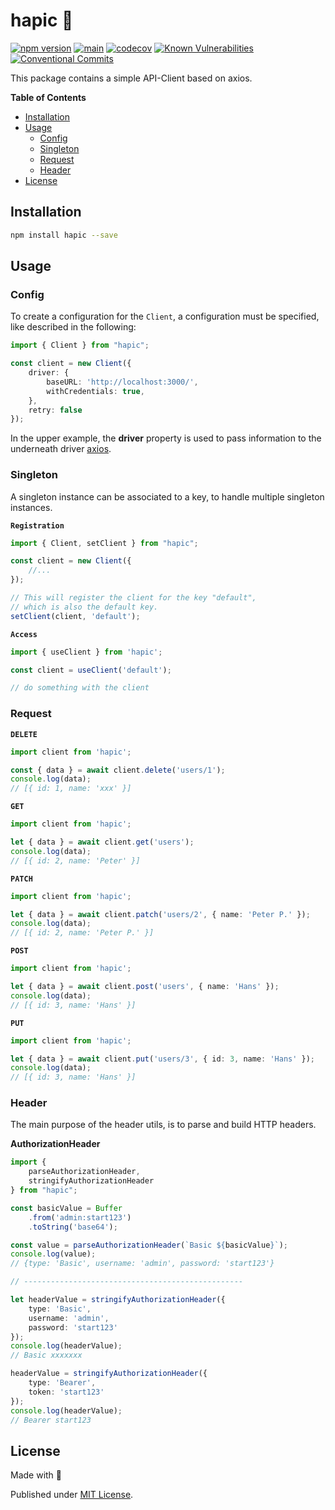 # hapic 🐯

[![npm version](https://badge.fury.io/js/hapic.svg)](https://badge.fury.io/js/hapic)
[![main](https://github.com/Tada5hi/hapic/actions/workflows/main.yml/badge.svg)](https://github.com/Tada5hi/hapic/actions/workflows/main.yml)
[![codecov](https://codecov.io/gh/Tada5hi/hapic/branch/main/graph/badge.svg?token=ZUJ8F5TTSX)](https://codecov.io/gh/Tada5hi/hapic)
[![Known Vulnerabilities](https://snyk.io/test/github/Tada5hi/hapic/badge.svg)](https://snyk.io/test/github/Tada5hi/hapic)
[![Conventional Commits](https://img.shields.io/badge/Conventional%20Commits-1.0.0-%23FE5196?logo=conventionalcommits&logoColor=white)](https://conventionalcommits.org)

This package contains a simple API-Client based on axios.

**Table of Contents**

- [Installation](#installation)
- [Usage](#usage)
  - [Config](#config)
  - [Singleton](#singleton)
  - [Request](#request)
  - [Header](#header)
- [License](#license)

## Installation

```bash
npm install hapic --save
```

## Usage

### Config

To create a configuration for the  `Client`, a configuration must be specified,
like described in the following:

```typescript
import { Client } from "hapic";

const client = new Client({
    driver: {
        baseURL: 'http://localhost:3000/',
        withCredentials: true,
    },
    retry: false
});
```

In the upper example, the **driver** property is used to pass
information to the underneath driver [axios](https://github.com/axios/axios).

### Singleton

A singleton instance can be associated to a key, to handle multiple singleton instances.

**`Registration`**
```typescript
import { Client, setClient } from "hapic";

const client = new Client({
    //...
});

// This will register the client for the key "default",
// which is also the default key.
setClient(client, 'default');

```

**`Access`**
```typescript
import { useClient } from 'hapic';

const client = useClient('default');

// do something with the client
```

### Request

**`DELETE`**
```typescript
import client from 'hapic';

const { data } = await client.delete('users/1');
console.log(data);
// [{ id: 1, name: 'xxx' }]
```

**`GET`**
```typescript
import client from 'hapic';

let { data } = await client.get('users');
console.log(data);
// [{ id: 2, name: 'Peter' }]
```

**`PATCH`**
```typescript
import client from 'hapic';

let { data } = await client.patch('users/2', { name: 'Peter P.' });
console.log(data);
// [{ id: 2, name: 'Peter P.' }]
```

**`POST`**
```typescript
import client from 'hapic';

let { data } = await client.post('users', { name: 'Hans' });
console.log(data);
// [{ id: 3, name: 'Hans' }]
```

**`PUT`**
```typescript
import client from 'hapic';

let { data } = await client.put('users/3', { id: 3, name: 'Hans' });
console.log(data);
// [{ id: 3, name: 'Hans' }]
```

### Header

The main purpose of the header utils, is to parse and build HTTP headers.

**AuthorizationHeader**

```typescript
import {
    parseAuthorizationHeader,
    stringifyAuthorizationHeader
} from "hapic";

const basicValue = Buffer
    .from('admin:start123')
    .toString('base64');

const value = parseAuthorizationHeader(`Basic ${basicValue}`);
console.log(value);
// {type: 'Basic', username: 'admin', password: 'start123'}

// -------------------------------------------------

let headerValue = stringifyAuthorizationHeader({
    type: 'Basic',
    username: 'admin',
    password: 'start123'
});
console.log(headerValue);
// Basic xxxxxxx

headerValue = stringifyAuthorizationHeader({
    type: 'Bearer',
    token: 'start123'
});
console.log(headerValue);
// Bearer start123
```

## License

Made with 💚

Published under [MIT License](./LICENSE).

